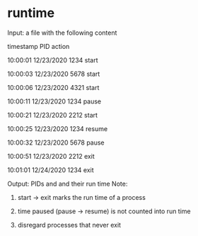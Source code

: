 # runtime
Input: a file with the following content

timestamp	        PID	action

10:00:01 12/23/2020	1234	start

10:00:03 12/23/2020	5678	start

10:00:06 12/23/2020	4321	start

10:00:11 12/23/2020	1234	pause

10:00:21 12/23/2020	2212	start

10:00:25 12/23/2020	1234	resume

10:00:32 12/23/2020	5678	pause

10:00:51 12/23/2020	2212	exit

10:01:01 12/24/2020	1234	exit
 
Output: PIDs and and their run time
Note:
1) start -> exit marks the run time of a process

2) time paused (pause -> resume) is not counted into run time

3) disregard processes that never exit
